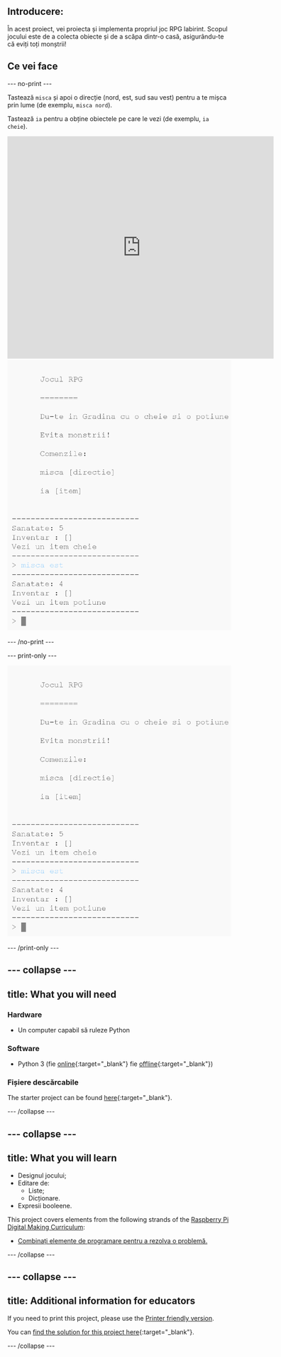 ## Introducere:

În acest proiect, vei proiecta și implementa propriul joc RPG labirint. Scopul jocului este de a colecta obiecte și de a scăpa dintr-o casă, asigurându-te că eviți toți monștrii!

## Ce vei face

\--- no-print \---

Tastează `misca` și apoi o direcție (nord, est, sud sau vest) pentru a te mișca prin lume (de exemplu, `misca nord`).

Tastează `ia` pentru a obține obiectele pe care le vezi (de exemplu, `ia cheie`).

<div class="trinket">
  <iframe src="https://trinket.io/embed/python/d06adeb527?outputOnly=true&start=result" width="600" height="500" frameborder="0" marginwidth="0" marginheight="0" allowfullscreen>
  </iframe>
  <img src="images/rpg-finished.png">
</div>

\--- /no-print \---

\--- print-only \---

![proiectul finalizat](images/rpg-finished.png)

\--- /print-only \---

## \--- collapse \---

## title: What you will need

### Hardware

+ Un computer capabil să ruleze Python

### Software

+ Python 3 (fie [online](https://trinket.io/){:target="_blank"} fie [offline](https://www.python.org/downloads/){:target="_blank"})

### Fișiere descărcabile

The starter project can be found [here](http://rpf.io/p/en/rpg-go){:target="_blank"}.

\--- /collapse \---

## \--- collapse \---

## title: What you will learn

+ Designul jocului;
+ Editare de: 
    + Liste;
    + Dicționare.
+ Expresii booleene.

This project covers elements from the following strands of the [Raspberry Pi Digital Making Curriculum](http://rpf.io/curriculum):

+ [Combinați elemente de programare pentru a rezolva o problemă.](https://www.raspberrypi.org/curriculum/programming/builder)

\--- /collapse \---

## \--- collapse \---

## title: Additional information for educators

If you need to print this project, please use the [Printer friendly version](https://projects.raspberrypi.org/en/projects/rpg/print).

You can [find the solution for this project here](http://rpf.io/p/en/rpg-get){:target="_blank"}.

\--- /collapse \---